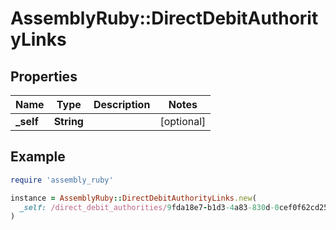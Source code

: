 # AssemblyRuby::DirectDebitAuthorityLinks

## Properties

| Name | Type | Description | Notes |
| ---- | ---- | ----------- | ----- |
| **_self** | **String** |  | [optional] |

## Example

```ruby
require 'assembly_ruby'

instance = AssemblyRuby::DirectDebitAuthorityLinks.new(
  _self: /direct_debit_authorities/9fda18e7-b1d3-4a83-830d-0cef0f62cd25
)
```

